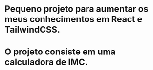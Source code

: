 # Pequeno projeto para aumentar os meus conhecimentos em React e TailwindCSS.

# O projeto consiste em uma calculadora de IMC.
